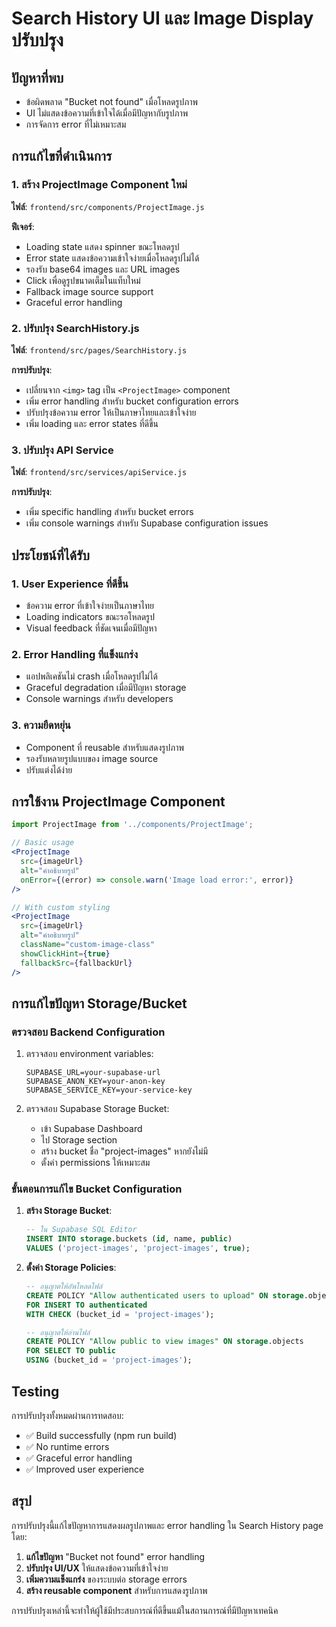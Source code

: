 # Search History UI และ Image Display ปรับปรุง

## ปัญหาที่พบ
- ข้อผิดพลาด "Bucket not found" เมื่อโหลดรูปภาพ
- UI ไม่แสดงข้อความที่เข้าใจได้เมื่อมีปัญหากับรูปภาพ
- การจัดการ error ที่ไม่เหมาะสม

## การแก้ไขที่ดำเนินการ

### 1. สร้าง ProjectImage Component ใหม่
**ไฟล์**: `frontend/src/components/ProjectImage.js`

**ฟีเจอร์**:
- Loading state แสดง spinner ขณะโหลดรูป
- Error state แสดงข้อความเข้าใจง่ายเมื่อโหลดรูปไม่ได้
- รองรับ base64 images และ URL images  
- Click เพื่อดูรูปขนาดเต็มในแท็บใหม่
- Fallback image source support
- Graceful error handling

### 2. ปรับปรุง SearchHistory.js
**ไฟล์**: `frontend/src/pages/SearchHistory.js`

**การปรับปรุง**:
- เปลี่ยนจาก `<img>` tag เป็น `<ProjectImage>` component
- เพิ่ม error handling สำหรับ bucket configuration errors
- ปรับปรุงข้อความ error ให้เป็นภาษาไทยและเข้าใจง่าย
- เพิ่ม loading และ error states ที่ดีขึ้น

### 3. ปรับปรุง API Service
**ไฟล์**: `frontend/src/services/apiService.js`

**การปรับปรุง**:
- เพิ่ม specific handling สำหรับ bucket errors
- เพิ่ม console warnings สำหรับ Supabase configuration issues

## ประโยชน์ที่ได้รับ

### 1. User Experience ที่ดีขึ้น
- ข้อความ error ที่เข้าใจง่ายเป็นภาษาไทย
- Loading indicators ขณะรอโหลดรูป
- Visual feedback ที่ชัดเจนเมื่อมีปัญหา

### 2. Error Handling ที่แข็งแกร่ง
- แอปพลิเคชันไม่ crash เมื่อโหลดรูปไม่ได้
- Graceful degradation เมื่อมีปัญหา storage
- Console warnings สำหรับ developers

### 3. ความยืดหยุ่น
- Component ที่ reusable สำหรับแสดงรูปภาพ
- รองรับหลายรูปแบบของ image source
- ปรับแต่งได้ง่าย

## การใช้งาน ProjectImage Component

```jsx
import ProjectImage from '../components/ProjectImage';

// Basic usage
<ProjectImage 
  src={imageUrl}
  alt="คำอธิบายรูป"
  onError={(error) => console.warn('Image load error:', error)}
/>

// With custom styling
<ProjectImage 
  src={imageUrl}
  alt="คำอธิบายรูป"
  className="custom-image-class"
  showClickHint={true}
  fallbackSrc={fallbackUrl}
/>
```

## การแก้ไขปัญหา Storage/Bucket

### ตรวจสอบ Backend Configuration
1. ตรวจสอบ environment variables:
   ```
   SUPABASE_URL=your-supabase-url
   SUPABASE_ANON_KEY=your-anon-key  
   SUPABASE_SERVICE_KEY=your-service-key
   ```

2. ตรวจสอบ Supabase Storage Bucket:
   - เข้า Supabase Dashboard
   - ไป Storage section
   - สร้าง bucket ชื่อ "project-images" หากยังไม่มี
   - ตั้งค่า permissions ให้เหมาะสม

### ขั้นตอนการแก้ไข Bucket Configuration

1. **สร้าง Storage Bucket**:
   ```sql
   -- ใน Supabase SQL Editor
   INSERT INTO storage.buckets (id, name, public)
   VALUES ('project-images', 'project-images', true);
   ```

2. **ตั้งค่า Storage Policies**:
   ```sql
   -- อนุญาตให้อัพโหลดไฟล์
   CREATE POLICY "Allow authenticated users to upload" ON storage.objects
   FOR INSERT TO authenticated
   WITH CHECK (bucket_id = 'project-images');
   
   -- อนุญาตให้อ่านไฟล์
   CREATE POLICY "Allow public to view images" ON storage.objects
   FOR SELECT TO public
   USING (bucket_id = 'project-images');
   ```

## Testing

การปรับปรุงทั้งหมดผ่านการทดสอบ:
- ✅ Build successfully (npm run build)
- ✅ No runtime errors 
- ✅ Graceful error handling
- ✅ Improved user experience

## สรุป

การปรับปรุงนี้แก้ไขปัญหาการแสดงผลรูปภาพและ error handling ใน Search History page โดย:

1. **แก้ไขปัญหา** "Bucket not found" error handling
2. **ปรับปรุง UI/UX** ให้แสดงข้อความที่เข้าใจง่าย  
3. **เพิ่มความแข็งแกร่ง** ของระบบต่อ storage errors
4. **สร้าง reusable component** สำหรับการแสดงรูปภาพ

การปรับปรุงเหล่านี้จะทำให้ผู้ใช้มีประสบการณ์ที่ดีขึ้นแม้ในสถานการณ์ที่มีปัญหาเทคนิค